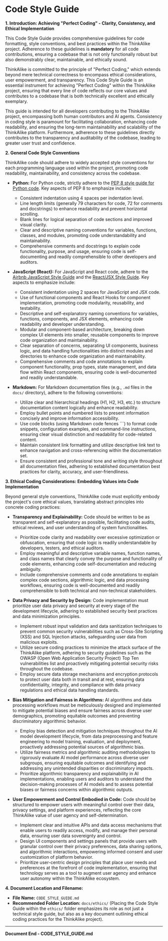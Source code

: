 # Code Style Guide

**1. Introduction: Achieving "Perfect Coding" - Clarity, Consistency, and Ethical Implementation**

This Code Style Guide provides comprehensive guidelines for code formatting, style conventions, and best practices within the ThinkAlike project. Adherence to these guidelines is **mandatory** for all code contributions, ensuring a codebase that is not only functionally robust but also demonstrably clear, maintainable, and ethically sound.

ThinkAlike is committed to the principle of "Perfect Coding," which extends beyond mere technical correctness to encompass ethical considerations, user empowerment, and transparency.  This Code Style Guide is an essential instrument for achieving "Perfect Coding" within the ThinkAlike project, ensuring that every line of code reflects our core values and contributes to a codebase that is both technically excellent and ethically exemplary.

This guide is intended for all developers contributing to the ThinkAlike project, encompassing both human contributors and AI agents.  Consistency in coding style is paramount for facilitating collaboration, enhancing code readability, and ensuring the long-term maintainability and scalability of the ThinkAlike platform.  Furthermore, adherence to these guidelines directly contributes to the transparency and auditability of the codebase, leading to greater user trust and confidence.

**2. General Code Style Conventions**

ThinkAlike code should adhere to widely accepted style conventions for each programming language used within the project, promoting code readability, maintainability, and consistency across the codebase.

*   **Python:**  For Python code, strictly adhere to the [PEP 8 style guide for Python code](https://peps.python.org/pep-0008/).  Key aspects of PEP 8 to emphasize include:
    *   Consistent indentation using 4 spaces per indentation level.
    *   Line length limits (generally 79 characters for code, 72 for comments and docstrings) to enhance readability and prevent horizontal scrolling.
    *   Blank lines for logical separation of code sections and improved visual clarity.
    *   Clear and descriptive naming conventions for variables, functions, classes, and modules, promoting code understandability and maintainability.
    *   Comprehensive comments and docstrings to explain code functionality, purpose, and usage, ensuring code is self-documenting and readily comprehensible to other developers and auditors.

*   **JavaScript (React):** For JavaScript and React code, adhere to the [Airbnb JavaScript Style Guide](https://github.com/airbnb/javascript) and the [React/JSX Style Guide](https://github.com/airbnb/javascript/tree/master/react). Key aspects to emphasize include:
    *   Consistent indentation using 2 spaces for JavaScript and JSX code.
    *   Use of functional components and React Hooks for component implementation, promoting code modularity, reusability, and testability.
    *   Descriptive and self-explanatory naming conventions for variables, functions, components, and JSX elements, enhancing code readability and developer understanding.
    *   Modular and component-based architecture, breaking down complex UI elements into smaller, reusable components to improve code organization and maintainability.
    *   Clear separation of concerns, separating UI components, business logic, and data handling functionalities into distinct modules and directories to enhance code organization and maintainability.
    *   Comprehensive comments and code annotations to explain component functionality, prop types, state management, and data flow within React components, ensuring code is well-documented and readily understandable.

*   **Markdown:** For Markdown documentation files (e.g., `.md` files in the `docs/` directory), adhere to the following conventions:
    *   Utilize clear and hierarchical headings (H1, H2, H3, etc.) to structure documentation content logically and enhance readability.
    *   Employ bullet points and numbered lists to present information concisely and improve information accessibility.
    *   Use code blocks (using Markdown code fences ```) to format code snippets, configuration examples, and command-line instructions, ensuring clear visual distinction and readability for code-related content.
    *   Maintain consistent link formatting and utilize descriptive link text to enhance navigation and cross-referencing within the documentation set.
    *   Ensure consistent and professional tone and writing style throughout all documentation files, adhering to established documentation best practices for clarity, accuracy, and user-friendliness.

**3. Ethical Coding Considerations: Embedding Values into Code Implementation**

Beyond general style conventions, ThinkAlike code must explicitly embody the project's core ethical values, translating abstract principles into concrete coding practices:

*   **Transparency and Explainability:** Code should be written to be as transparent and self-explanatory as possible, facilitating code audits, ethical reviews, and user understanding of system functionalities.
    *   Prioritize code clarity and readability over excessive optimization or obfuscation, ensuring that code logic is readily understandable by developers, testers, and ethical auditors.
    *   Employ meaningful and descriptive variable names, function names, and class names that clearly convey the purpose and functionality of code elements, enhancing code self-documentation and reducing ambiguity.
    *   Include comprehensive comments and code annotations to explain complex code sections, algorithmic logic, and data processing workflows, ensuring code is well-documented and readily comprehensible to both technical and non-technical stakeholders.

*   **Data Privacy and Security by Design:** Code implementation must prioritize user data privacy and security at every stage of the development lifecycle, adhering to established security best practices and data minimization principles.
    *   Implement robust input validation and data sanitization techniques to prevent common security vulnerabilities such as Cross-Site Scripting (XSS) and SQL Injection attacks, safeguarding user data from malicious exploits.
    *   Utilize secure coding practices to minimize the attack surface of the ThinkAlike platform, adhering to security guidelines such as the OWASP (Open Web Application Security Project) Top Ten vulnerabilities list and proactively mitigating potential security risks throughout the codebase.
    *   Employ secure data storage mechanisms and encryption protocols to protect user data both in transit and at rest, ensuring data confidentiality, integrity, and compliance with data privacy regulations and ethical data handling standards.

*   **Bias Mitigation and Fairness in Algorithms:** AI algorithms and data processing workflows must be meticulously designed and implemented to mitigate potential biases and ensure fairness across diverse user demographics, promoting equitable outcomes and preventing discriminatory algorithmic behavior.
    *   Employ bias detection and mitigation techniques throughout the AI model development lifecycle, from data preprocessing and feature engineering to model training, evaluation, and deployment, proactively addressing potential sources of algorithmic bias.
    *   Utilize fairness metrics and algorithmic auditing methodologies to rigorously evaluate AI model performance across diverse user subgroups, ensuring equitable outcomes and identifying and addressing any unintended disparities or discriminatory impacts.
    *   Prioritize algorithmic transparency and explainability in AI implementations, enabling users and auditors to understand the decision-making processes of AI models and to assess potential biases or fairness concerns within algorithmic outputs.

*   **User Empowerment and Control Embodied in Code:** Code should be structured to empower users with meaningful control over their data, privacy settings, and platform experiences, reflecting the core ThinkAlike value of user agency and self-determination.
    *   Implement clear and intuitive APIs and data access mechanisms that enable users to readily access, modify, and manage their personal data, ensuring user data sovereignty and control.
    *   Design UI components and settings panels that provide users with granular control over their privacy preferences, data sharing options, and algorithmic interactions, empowering informed consent and user customization of platform behavior.
    *   Prioritize user-centric design principles that place user needs and preferences at the forefront of code implementation, ensuring that technology serves as a tool to augment user agency and enhance user autonomy within the ThinkAlike ecosystem.

**4. Document Location and Filename:**

*   **File Name:**  `CODE_STYLE_GUIDE.md`
*   **Recommended Folder Location:** `docs/ethics/` (Placing the Code Style Guide within the `ethics/` folder emphasizes its role as not just a technical style guide, but also as a key document outlining ethical coding practices for the ThinkAlike project).

---

**Document End - CODE_STYLE_GUIDE.md**
